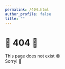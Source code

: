 ```yaml
---
permalink: /404.html
author_profile: false
title: ""
---
```

# :construction: 404 :construction:
This page does not exist :disappointed:<br/>Sorry! :maple_leaf: